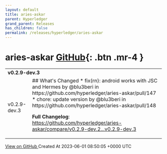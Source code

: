 ```yaml
---
layout: default
title: aries-askar
parent: Hyperledger
grand_parent: Releases
has_children: false
permalink: /releases/hyperledger/aries-askar
---
```


# aries-askar <span class="fs-3 right-align">[GitHub](https://github.com/hyperledger/aries-askar){: .btn .mr-4 }</span>


<div>
    <table>
        <tr>
            <td colspan="2">
                <b>
                    v0.2.9-dev.3
                </b>
            </td>
        </tr>
        <tr>
            <td>
                <span class="chip">
                    v0.2.9-dev.3
                </span>
            </td>
            <td>
                ## What's Changed
* fix(rn): android works with JSC and Hermes by @blu3beri in https://github.com/hyperledger/aries-askar/pull/147
* chore: update version by @blu3beri in https://github.com/hyperledger/aries-askar/pull/148


**Full Changelog**: https://github.com/hyperledger/aries-askar/compare/v0.2.9-dev.2...v0.2.9-dev.3
            </td>
        </tr>
    </table>
    <a href="https://github.com/hyperledger/aries-askar/releases/tag/v0.2.9-dev.3" class=".btn">
        View on GitHub
    </a>
    <span class="right-align">
        Created At 2023-06-01 08:50:05 +0000 UTC
    </span>
</div>

